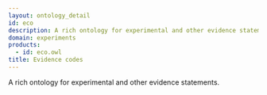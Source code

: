 ```yaml
---
layout: ontology_detail
id: eco
description: A rich ontology for experimental and other evidence statements.
domain: experiments
products: 
  - id: eco.owl
title: Evidence codes
---
```


A rich ontology for experimental and other evidence statements.